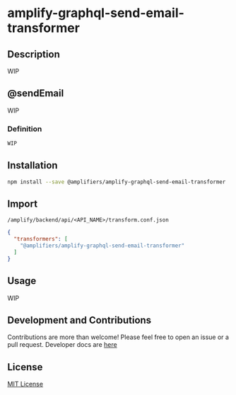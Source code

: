# amplify-graphql-send-email-transformer #

## Description ##

WIP

## @sendEmail ##

WIP

### Definition ###

```graphql
WIP
```

## Installation ##

```bash
npm install --save @amplifiers/amplify-graphql-send-email-transformer
```

## Import ##
`/amplify/backend/api/<API_NAME>/transform.conf.json`
```json
{
  "transformers": [
    "@amplifiers/amplify-graphql-send-email-transformer"
  ]
}
```

## Usage ##
WIP

## Development and Contributions ##
Contributions are more than welcome! Please feel free to open an issue or a pull request.
Developer docs are [here](https://github.com/olliethedev/amplifiers)

## License ##
[MIT License](https://github.com/olliethedev/amplifiers/blob/master/LICENSE)